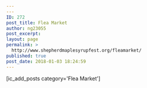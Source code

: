 ```yaml
---
---
ID: 272
post_title: Flea Market
author: ng23055
post_excerpt:
layout: page
permalink: >
  http://www.shepherdmaplesyrupfest.org/fleamarket/
published: true
post_date: 2018-01-03 18:24:59
---
```

[ic_add_posts category='Flea Market']